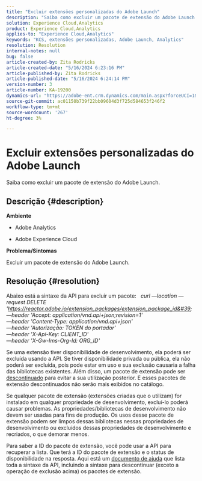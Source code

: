 ```yaml
---
title: "Excluir extensões personalizadas do Adobe Launch"
description: "Saiba como excluir um pacote de extensão do Adobe Launch."
solution: Experience Cloud,Analytics
product: Experience Cloud,Analytics
applies-to: "Experience Cloud,Analytics"
keywords: "KCS, extensões personalizadas, Adobe Launch, Analytics"
resolution: Resolution
internal-notes: null
bug: false
article-created-by: Zita Rodricks
article-created-date: "5/16/2024 6:23:16 PM"
article-published-by: Zita Rodricks
article-published-date: "5/16/2024 6:24:14 PM"
version-number: 3
article-number: KA-19200
dynamics-url: "https://adobe-ent.crm.dynamics.com/main.aspx?forceUCI=1&pagetype=entityrecord&etn=knowledgearticle&id=bd6aab56-b113-ef11-9f89-6045bd0298d4"
source-git-commit: ac01150b739f22bb09604d3f725d584653f246f2
workflow-type: tm+mt
source-wordcount: '267'
ht-degree: 3%

---
```


# Excluir extensões personalizadas do Adobe Launch


Saiba como excluir um pacote de extensão do Adobe Launch.

## Descrição {#description}


<b>Ambiente</b>

- Adobe Analytics

- Adobe Experience Cloud

<b>Problema/Sintomas</b>

Excluir um pacote de extensão do Adobe Launch.


## Resolução {#resolution}


Abaixo está a sintaxe da API para excluir um pacote:
 
*curl —location —request DELETE &#39;https://reactor.adobe.io/extension_packages/extension_package_id&#39; \
—header &#39;Accept: application/vnd.api+json;revision=1&#39; \
—header &#39;Content-Type: application/vnd.api+json&#39; \
—header &#39;Autorização: TOKEN do portador&#39; \
—header &#39;X-Api-Key: CLIENT_ID&#39; \
—header &#39;X-Gw-Ims-Org-Id: ORG_ID&#39;*

Se uma extensão tiver disponibilidade de desenvolvimento, ela poderá ser excluída usando a API. Se tiver disponibilidade privada ou pública, ela não poderá ser excluída, pois pode estar em uso e sua exclusão causaria a falha das bibliotecas existentes. Além disso, um pacote de extensão pode ser [descontinuado](https://experienceleague.adobe.com/docs/experience-platform/tags/api/endpoints/extension-packages.html?lang=en#discontinue) para evitar a sua utilização posterior. E esses pacotes de extensão descontinuados não serão mais exibidos no catálogo.

Se qualquer pacote de extensão (extensões criadas que o utilizam) for instalado em qualquer propriedade de desenvolvimento, excluí-lo poderá causar problemas. As propriedades/bibliotecas de desenvolvimento não devem ser usadas para fins de produção. Os usos desse pacote de extensão podem ser limpos dessas bibliotecas nessas propriedades de desenvolvimento ou excluídos dessas propriedades de desenvolvimento e recriados, o que demorar menos.

Para saber a ID do pacote de extensão, você pode usar a API para recuperar a lista. Que terá a ID do pacote de extensão e o status de disponibilidade na resposta. Aqui está um [documento de ajuda](https://experienceleague.adobe.com/docs/experience-platform/tags/api/endpoints/extension-packages.html?lang=en#list) que lista toda a sintaxe da API, incluindo a sintaxe para descontinuar (exceto a operação de exclusão acima) os pacotes de extensão.
